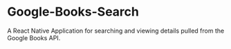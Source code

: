 # Google-Books-Search
A React Native Application for searching and viewing details pulled from the Google Books API.
